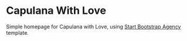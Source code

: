 # Capulana With Love

Simple homepage for Capulana with Love, using [Start Bootstrap Agency](https://github.com/StartBootstrap/startbootstrap-agency) template.
